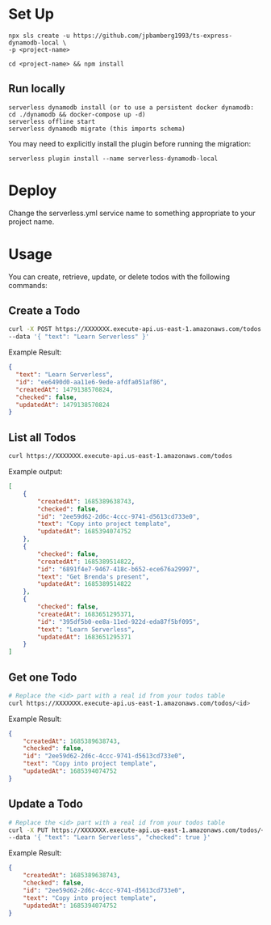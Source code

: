 <!--
title: TODO
description: Started code for an AWS Lambda function with TypeScript and DynamoDB.
layout: Doc
framework: v3
platform: AWS
language: nodeJS
authorLink: 'https://github.com/jpbamberg1993'
authorName: Paul Bamberg
authorAvatar: 'https://avatars.githubusercontent.com/u/11944078?v=4'
-->

# Set Up

```shell
npx sls create -u https://github.com/jpbamberg1993/ts-express-dynamodb-local \
-p <project-name>
```

```shell
cd <project-name> && npm install
```

## Run locally

```shell
serverless dynamodb install (or to use a persistent docker dynamodb: cd ./dynamodb && docker-compose up -d)
serverless offline start
serverless dynamodb migrate (this imports schema)
```

You may need to explicitly install the plugin before running the migration:
```shell
serverless plugin install --name serverless-dynamodb-local
```

# Deploy

Change the serverless.yml service name to something appropriate to your project name.

# Usage

You can create, retrieve, update, or delete todos with the following commands:

## Create a Todo

```bash
curl -X POST https://XXXXXXX.execute-api.us-east-1.amazonaws.com/todos \
--data '{ "text": "Learn Serverless" }'
```

Example Result:
```json
{
  "text": "Learn Serverless",
  "id": "ee6490d0-aa11e6-9ede-afdfa051af86",
  "createdAt": 1479138570824,
  "checked": false,
  "updatedAt": 1479138570824
}
```

## List all Todos

```bash
curl https://XXXXXXX.execute-api.us-east-1.amazonaws.com/todos
```

Example output:
```json
[
    {
        "createdAt": 1685389638743,
        "checked": false,
        "id": "2ee59d62-2d6c-4ccc-9741-d5613cd733e0",
        "text": "Copy into project template",
        "updatedAt": 1685394074752
    },
    {
        "checked": false,
        "createdAt": 1685389514822,
        "id": "6891f4e7-9467-418c-b652-ece676a29997",
        "text": "Get Brenda's present",
        "updatedAt": 1685389514822
    },
    {
        "checked": false,
        "createdAt": 1683651295371,
        "id": "395df5b0-ee8a-11ed-922d-eda87f5bf095",
        "text": "Learn Serverless",
        "updatedAt": 1683651295371
    }
]
```

## Get one Todo

```bash
# Replace the <id> part with a real id from your todos table
curl https://XXXXXXX.execute-api.us-east-1.amazonaws.com/todos/<id>
```

Example Result:
```json
{
    "createdAt": 1685389638743,
    "checked": false,
    "id": "2ee59d62-2d6c-4ccc-9741-d5613cd733e0",
    "text": "Copy into project template",
    "updatedAt": 1685394074752
}
```

## Update a Todo

```bash
# Replace the <id> part with a real id from your todos table
curl -X PUT https://XXXXXXX.execute-api.us-east-1.amazonaws.com/todos/<id> \
--data '{ "text": "Learn Serverless", "checked": true }'
```

Example Result:
```json
{
    "createdAt": 1685389638743,
    "checked": false,
    "id": "2ee59d62-2d6c-4ccc-9741-d5613cd733e0",
    "text": "Copy into project template",
    "updatedAt": 1685394074752
}
```
